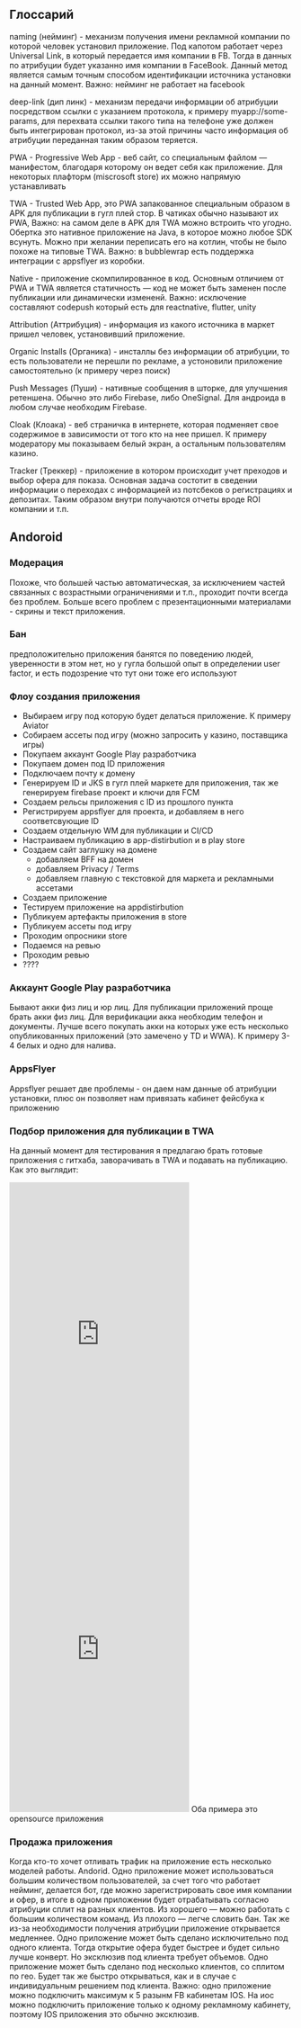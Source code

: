 ## Глоссарий
naming (нейминг) - механизм получения имени рекламной компании по которой человек установил приложение. Под капотом работает через Universal Link, в который передается имя компании в FB. Тогда в данных по атрибуции будет указанно имя компании в FaceBook. Данный метод является самым точным способом идентификации источника установки на данный момент.
Важно: нейминг не работает на facebook

deep-link (дип линк) - механизм передачи информации об атрибуции посредством ссылки с указанием протокола, к примеру myapp://some-params, для перехвата ссылки такого типа на телефоне уже должен быть интегрирован протокол, из-за этой причины часто информация об атрибуции переданная таким образом теряется.

PWA - Progressive Web App - веб сайт, со специальным файлом — манифестом, благодаря которому он ведет себя как приложение. Для некоторых плафторм (miscrosoft store) их можно напрямую устанавливать

TWA - Trusted Web App, это PWA  запакованное специальным образом в APK для публикации в гугл плей стор. В чатиках обычно называют их PWA, 
Важно: на самом деле в APK для TWA можно встроить что угодно. Обертка это нативное приложение на Java, в которое можно любое SDK всунуть. Можно при желании переписать его на котлин, чтобы не было похоже на типовые TWA.
Важно: в bubblewrap есть поддержка интеграции с appsflyer из коробки.

Native - приложение скомпилированное в код. Основным отличием от PWA и TWA является статичность — код не может быть заменен после публикации или динамически измененй.
Важно: исключение составляют codepush который есть для reactnative, flutter, unity

Attribution (Аттрибуция) - информация из какого источника в маркет пришел человек, установивший приложение.

Organic Installs (Органика) - инсталлы без информации об атрибуции, то есть пользователи не перешли по рекламе, а устоновили приложение самостоятельно (к примеру через поиск)

Push Messages (Пуши) - нативные сообщения в шторке, для улучшения ретеншена. Обычно это либо Firebase, либо OneSignal. Для андроида в любом случае необходим Firebase.

Cloak (Клоака) - веб страничка в интернете, которая подменяет свое содержимое в зависимости от того кто на нее пришел. К примеру модератору мы показываем белый экран, а остальным пользователям казино.

Tracker (Треккер) - приложение в котором происходит учет преходов и выбор офера для показа. Основная задача состотит в сведении информации о переходах с информацией из потсбеков о регистрациях и депозитах. Таким образом внутри получаются отчеты вроде ROI  компании и т.п.
## Andoroid
### Модерация
Похоже, что большей частью автоматическая, за исключением частей связанных с возрастными ограничениями и т.п., проходит почти всегда без проблем.
Больше всего проблем с презентационными материалами - скрины и текст приложения.

### Бан
предположительно приложения банятся по поведению людей, уверенности в этом нет, но у гугла большой опыт в определении user factor, и есть подозрение что тут они тоже его используют

### Флоу создания приложения
- Выбираем игру под которую будет делаться приложение. 
  К примеру Aviator
- Собираем ассеты под игру (можно запросить у казино, поставщика игры)
- Покупаем аккаунт Google Play разработчика
- Покупаем домен под ID приложения
- Подключаем почту к домену
- Генерируем ID и JKS в гугл плей маркете для приложения, так же генерируем firebase проект и ключи для FCM
- Создаем рельсы приложения с ID из прошлого пункта
- Регистрируем appsflyer для проекта, и добавляем в него соответсвующие ID
- Создаем отдельную WM для публикации и CI/CD
- Настраиваем публикацию в app-distirbution и в play store
- Создаем сайт заглушку на домене
	- добавляем BFF на домен
	- добавляем Privacy / Terms
	- добавляем главную с текстовкой для маркета и рекламными ассетами
- Создаем приложение
- Тестируем приложение на appdistirbution
- Публикуем артефакты приложения в store
- Публикуем ассеты под игру
- Проходим опросники store
- Подаемся на ревью
- Проходим ревью
- ????



### Аккаунт Google Play разработчика
Бывают акки физ лиц и юр лиц. Для публикации приложений проще брать акки физ лиц. Для верификации акка необходим телефон и документы. Лучше всего покупать акки на которых уже есть несколько опубликованных приложений (это замечено у TD и WWA). К примеру 3-4 белых и одно для налива.

### AppsFlyer
Appsflyer решает две проблемы - он даем нам данные об атрибуции установки, плюс он позволяет нам привязать кабинет фейсбука к приложению

### Подбор приложения для публикации в TWA
На данный момент для тестирования я предлагаю брать готовые приложения с гитхаба, заворачивать в TWA и подавать на публикацию.
Как это выглядит:
<iframe width="320" height="560" src="https://www.youtube.com/embed/p_w_mu0y5w0" title="NodeArt.io:  Showreel TWA Android AD 1" frameborder="0" allow="accelerometer; autoplay; clipboard-write; encrypted-media; gyroscope; picture-in-picture; web-share" allowfullscreen></iframe>
<iframe width="320" height="560" src="https://www.youtube.com/embed/CYM3pc1aLZ0" title="NodeArt.io:  Showreel TWA Android AD 2" frameborder="0" allow="accelerometer; autoplay; clipboard-write; encrypted-media; gyroscope; picture-in-picture; web-share" allowfullscreen></iframe>
Оба примера это opensource приложения

### Продажа приложения
Когда кто-то хочет отливать трафик на приложение есть несколько моделей работы.
Andorid.
Одно приложение может использоваться большим количеством пользователей, за счет того что работает нейминг, делается бот, где можно зарегистрировать свое имя компании и офер, в итоге в одном приложении будет отрабатывать согласно атрибуции сплит на разных клиентов.  Из хорошего — можно работать с большим количеством команд. Из плохого — легче словить бан. Так же из-за необходимости получения атрибуции приложение открывается медленнее.
Одно приложение может быть сделано исключительно под одного клиента. Тогда открытие офера будет быстрее и будет сильно лучше конверт. Но эксклюзив под клиента требует объемов.
Одно приложение может быть сделано под несколько клиентов, со сплитом по гео. Будет так же быстро открываться, как и в случае с индивидуальным решением под клиента.
Важно: одно приложение можно подключить максимум к 5 разынм FB кабинетам
IOS.
На иос можно подключить приложение только к одному рекламному кабинету, поэтому IOS  приложения это обычно эксклюзив.